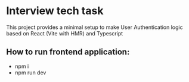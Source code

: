 # Interview tech task

This project provides a minimal setup to make User Authentication logic based on React (Vite with HMR) and Typescript

## How to run frontend application:
- npm i
- npm run dev
